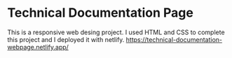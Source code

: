 # Technical Documentation Page
This is a responsive web desing project. I used HTML and CSS to complete this project and I deployed  it with netlify.
https://technical-documentation-webpage.netlify.app/
